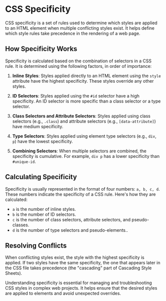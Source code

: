 # CSS Specificity

CSS specificity is a set of rules used to determine which styles are applied to an HTML element when multiple conflicting styles exist. It helps define which style rules take precedence in the rendering of a web page.

## How Specificity Works

Specificity is calculated based on the combination of selectors in a CSS rule. It is determined using the following factors, in order of importance:

1. **Inline Styles**: Styles applied directly to an HTML element using the `style` attribute have the highest specificity. These styles override any other styles.

2. **ID Selectors**: Styles applied using the `#id` selector have a high specificity. An ID selector is more specific than a class selector or a type selector.

3. **Class Selectors and Attribute Selectors**: Styles applied using class selectors (e.g., `.class`) and attribute selectors (e.g., `[data-attribute]`) have medium specificity.

4. **Type Selectors**: Styles applied using element type selectors (e.g., `div`, `p`) have the lowest specificity.

5. **Combining Selectors**: When multiple selectors are combined, the specificity is cumulative. For example, `div p` has a lower specificity than `#unique-id`.

## Calculating Specificity

Specificity is usually represented in the format of four numbers: `a, b, c, d`. These numbers indicate the specificity of a CSS rule. Here's how they are calculated:

- `a` is the number of inline styles.
- `b` is the number of ID selectors.
- `c` is the number of class selectors, attribute selectors, and pseudo-classes.
- `d` is the number of type selectors and pseudo-elements..

## Resolving Conflicts

When conflicting styles exist, the style with the highest specificity is applied. If two styles have the same specificity, the one that appears later in the CSS file takes precedence (the "cascading" part of Cascading Style Sheets).

Understanding specificity is essential for managing and troubleshooting CSS styles in complex web projects. It helps ensure that the desired styles are applied to elements and avoid unexpected overrides.
